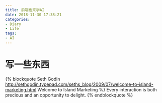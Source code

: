 ```yaml
---
title: 前端也来学AI
date: 2018-11-30 17:38:21
categories: 
- Diary
- Life
tags:
- AI
---
```


# 写一些东西

{% blockquote Seth Godin http://sethgodin.typepad.com/seths_blog/2009/07/welcome-to-island-marketing.html Welcome to Island Marketing %}
Every interaction is both precious and an opportunity to delight.
{% endblockquote %}
